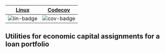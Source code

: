 | [Linux][lin-link] | [Codecov][cov-link] |
| :---------------: | :-----------------: |
| ![lin-badge]      | ![cov-badge]        |

[lin-badge]: https://travis-ci.com/phillyfan1138/loan_ec.svg "Travis build status"
[lin-link]:  https://travis-ci.com/phillyfan1138/loan_ec "Travis build status"
[cov-badge]: https://codecov.io/gh/phillyfan1138/loan_ec/branch/master/graph/badge.svg
[cov-link]:  https://codecov.io/gh/phillyfan1138/loan_ec

## Utilities for economic capital assignments for a loan portfolio


